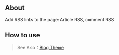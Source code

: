 ## About

Add RSS links to the page: Article RSS, comment RSS

## How to use

> See Also：[Blog Theme](https://github.com/zhennann/cabloy-module-api-cms-themeblog)
